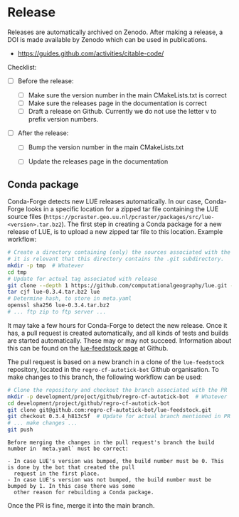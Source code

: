 # Release

Releases are automatically archived on Zenodo. After making a release, a DOI is made available by Zenodo which
can be used in publications.

- https://guides.github.com/activities/citable-code/


Checklist:

- [ ] Before the release:

    - [ ] Make sure the version number in the main CMakeLists.txt is correct
    - [ ] Make sure the releases page in the documentation is correct
    - [ ] Draft a release on Github. Currently we do not use the letter v to prefix version numbers.

- [ ] After the release:

    - [ ] Bump the version number in the main CMakeLists.txt
    - [ ] Update the releases page in the documentation



## Conda package

Conda-Forge detects new LUE releases automatically. In our case, Conda-Forge looks in a specific location for
a zipped tar file containing the LUE source files
(`https://pcraster.geo.uu.nl/pcraster/packages/src/lue-<version>.tar.bz2`). The first step in creating a
Conda package for a new release of LUE, is to upload a new zipped tar file to this location. Example workflow:

```bash
# Create a directory containing (only) the sources associated with the new release. Currently
# it is relevant that this directory contains the .git subdirectory.
mkdir -p tmp  # Whatever
cd tmp
# Update for actual tag associated with release
git clone --depth 1 https://github.com/computationalgeography/lue.git --branch 0.3.4 --single-branch
tar cjf lue-0.3.4.tar.bz2 lue
# Determine hash, to store in meta.yaml
openssl sha256 lue-0.3.4.tar.bz2
# ... ftp zip to ftp server ...
```

It may take a few hours for Conda-Forge to detect the new release. Once it has, a pull request is created
automatically, and all kinds of tests and builds are started automatically. These may or may not succeed.
Information about this can be found on the [lue-feedstock page](https://github.com/conda-forge/lue-feedstock)
at Github.

The pull request is based on a new branch in a clone of the `lue-feedstock` repository, located in the
`regro-cf-autotick-bot` Github organisation. To make changes to this branch, the following workflow can be
used:

```bash
# Clone the repository and checkout the branch associated with the PR
mkdir -p development/project/github/regro-cf-autotick-bot  # Whatever
cd development/project/github/regro-cf-autotick-bot
git clone git@github.com:regro-cf-autotick-bot/lue-feedstock.git
git checkout 0.3.4_h813c5f  # Update for actual branch mentioned in PR
# ... make changes ...
git push
```

```{important}
Before merging the changes in the pull request's branch the build number in `meta.yaml` must be correct:

- In case LUE's version was bumped, the build number must be 0. This is done by the bot that created the pull
  request in the first place.
- In case LUE's version was not bumped, the build number must be bumped by 1. In this case there was some
  other reason for rebuilding a Conda package.
```

Once the PR is fine, merge it into the main branch.
